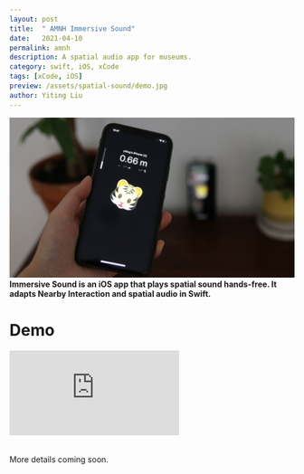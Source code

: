 ```yaml
---
layout: post
title:  " AMNH Immersive Sound"
date:   2021-04-10
permalink: amnh
description: A spatial audio app for museums. 
category: swift, iOS, xCode 
tags: [xCode, iOS]
preview: /assets/spatial-sound/demo.jpg
author: Yiting Liu 
---
```


![assets/spatial-sound/demo.jpg](assets/spatial-sound/demo.jpg)
**Immersive Sound is an iOS app that plays spatial sound hands-free. It adapts Nearby Interaction and spatial audio in Swift.**

# Demo 
<div class="iframe-container">
<iframe class="responsive-iframe" src="https://www.youtube.com/embed/__BBNYVEATw?" frameborder="0" allow="accelerometer; autoplay; clipboard-write; encrypted-media; gyroscope; picture-in-picture" allowfullscreen></iframe>
</div>

<br>

More details coming soon. 
